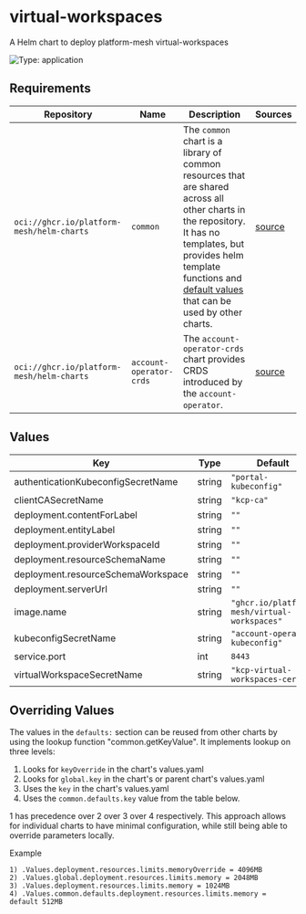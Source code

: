 # virtual-workspaces

A Helm chart to deploy platform-mesh virtual-workspaces

![Type: application](https://img.shields.io/badge/Type-application-informational?style=flat-square)

## Requirements

| Repository | Name | Description | Sources |
|------------|------|-------------|---------|
| `oci://ghcr.io/platform-mesh/helm-charts` | `common` | The `common` chart is a library of common resources that are shared across all other charts in the repository. It has no templates, but provides helm template functions and [default values](https://github.com/platform-mesh/helm-charts/blob/main/charts/common/values.yaml) that can be used by other charts. |[source](https://github.com/platform-mesh/helm-charts/tree/main/charts/common)|
| `oci://ghcr.io/platform-mesh/helm-charts` | `account-operator-crds` | The `account-operator-crds` chart provides CRDS introduced by the `account-operator`. |[source](https://github.com/platform-mesh/helm-charts/tree/main/charts/account-operator-crds)|
## Values
| Key | Type | Default | Description |
|-----|------|---------|-------------|
| authenticationKubeconfigSecretName | string | `"portal-kubeconfig"` |  |
| clientCASecretName | string | `"kcp-ca"` |  |
| deployment.contentForLabel | string | `""` |  |
| deployment.entityLabel | string | `""` |  |
| deployment.providerWorkspaceId | string | `""` |  |
| deployment.resourceSchemaName | string | `""` |  |
| deployment.resourceSchemaWorkspace | string | `""` |  |
| deployment.serverUrl | string | `""` |  |
| image.name | string | `"ghcr.io/platform-mesh/virtual-workspaces"` | The image repository |
| kubeconfigSecretName | string | `"account-operator-kubeconfig"` |  |
| service.port | int | `8443` |  |
| virtualWorkspaceSecretName | string | `"kcp-virtual-workspaces-cert"` |  |

## Overriding Values

The values in the `defaults:` section can be reused from other charts by using the lookup function "common.getKeyValue". It implements lookup on three levels:

1. Looks for `keyOverride` in the chart's values.yaml
2. Looks for `global.key` in the chart's or parent chart's values.yaml
3. Uses the `key` in the chart's values.yaml
4. Uses the `common.defaults.key` value from the table below.

1 has precedence over 2 over 3 over 4 respectively. This approach allows for individual charts to have minimal configuration, while still being able to override parameters locally.

Example
```
1) .Values.deployment.resources.limits.memoryOverride = 4096MB
2) .Values.global.deployment.resources.limits.memory = 2048MB
3) .Values.deployment.resources.limits.memory = 1024MB
4) .Values.common.defaults.deployment.resources.limits.memory = default 512MB
```
